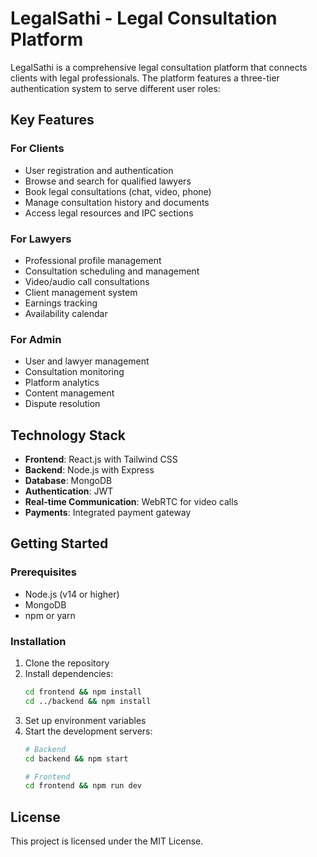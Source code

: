 # LegalSathi - Legal Consultation Platform

LegalSathi is a comprehensive legal consultation platform that connects clients with legal professionals. The platform features a three-tier authentication system to serve different user roles:

## Key Features

### For Clients
- User registration and authentication
- Browse and search for qualified lawyers
- Book legal consultations (chat, video, phone)
- Manage consultation history and documents
- Access legal resources and IPC sections

### For Lawyers
- Professional profile management
- Consultation scheduling and management
- Video/audio call consultations
- Client management system
- Earnings tracking
- Availability calendar

### For Admin
- User and lawyer management
- Consultation monitoring
- Platform analytics
- Content management
- Dispute resolution

## Technology Stack
- **Frontend**: React.js with Tailwind CSS
- **Backend**: Node.js with Express
- **Database**: MongoDB
- **Authentication**: JWT
- **Real-time Communication**: WebRTC for video calls
- **Payments**: Integrated payment gateway

## Getting Started

### Prerequisites
- Node.js (v14 or higher)
- MongoDB
- npm or yarn

### Installation
1. Clone the repository
2. Install dependencies:
   ```bash
   cd frontend && npm install
   cd ../backend && npm install
   ```
3. Set up environment variables
4. Start the development servers:
   ```bash
   # Backend
   cd backend && npm start
   
   # Frontend
   cd frontend && npm run dev
   ```

## License
This project is licensed under the MIT License.
